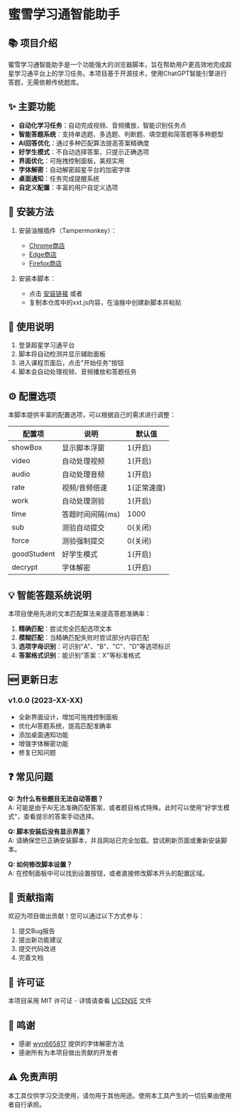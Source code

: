 # 蜜雪学习通智能助手

## 📚 项目介绍

蜜雪学习通智能助手是一个功能强大的浏览器脚本，旨在帮助用户更高效地完成超星学习通平台上的学习任务。本项目基于开源技术，使用ChatGPT智能引擎进行答题，无需依赖传统题库。

## ✨ 主要功能

- **自动化学习任务**：自动完成视频、音频播放，智能识别任务点
- **智能答题系统**：支持单选题、多选题、判断题、填空题和简答题等多种题型
- **AI回答优化**：通过多种匹配算法提高答案精确度
- **好学生模式**：不自动选择答案，只提示正确选项
- **界面优化**：可拖拽控制面板，美观实用
- **字体解密**：自动解密超星平台的加密字体
- **桌面通知**：任务完成提醒系统
- **自定义配置**：丰富的用户自定义选项

## 🚀 安装方法

1. 安装油猴插件（Tampermonkey）：
   - [Chrome商店](https://chrome.google.com/webstore/detail/tampermonkey/dhdgffkkebhmkfjojejmpbldmpobfkfo)
   - [Edge商店](https://microsoftedge.microsoft.com/addons/detail/tampermonkey/iikmkjmpaadaobahmlepeloendndfphd)
   - [Firefox商店](https://addons.mozilla.org/en-US/firefox/addon/tampermonkey/)

2. 安装本脚本：
   - 点击 [安装链接](#) 或者
   - 复制本仓库中的xxt.js内容，在油猴中创建新脚本并粘贴

## 🔧 使用说明

1. 登录超星学习通平台
2. 脚本将自动检测并显示辅助面板
3. 进入课程页面后，点击"开始任务"按钮
4. 脚本会自动处理视频、音频播放和答题任务

## ⚙️ 配置选项

本脚本提供丰富的配置选项，可以根据自己的需求进行调整：

| 配置项 | 说明 | 默认值 |
|-------|------|-------|
| showBox | 显示脚本浮窗 | 1(开启) |
| video | 自动处理视频 | 1(开启) |
| audio | 自动处理音频 | 1(开启) |
| rate | 视频/音频倍速 | 1(正常速度) |
| work | 自动处理测验 | 1(开启) |
| time | 答题时间间隔(ms) | 1000 |
| sub | 测验自动提交 | 0(关闭) |
| force | 测验强制提交 | 0(关闭) |
| goodStudent | 好学生模式 | 1(开启) |
| decrypt | 字体解密 | 1(开启) |

## 💡 智能答题系统说明

本项目使用先进的文本匹配算法来提高答题准确率：

1. **精确匹配**：尝试完全匹配选项文本
2. **模糊匹配**：当精确匹配失败时尝试部分内容匹配
3. **选项字母识别**：可识别"A"、"B"、"C"、"D"等选项标识
4. **答案格式识别**：能识别"答案：X"等标准格式

## 🆕 更新日志

### v1.0.0 (2023-XX-XX)
- 全新界面设计，增加可拖拽控制面板
- 优化AI答题系统，提高匹配准确率
- 添加桌面通知功能
- 增强字体解密功能
- 修复已知问题

## ❓ 常见问题

**Q: 为什么有些题目无法自动答题？**  
A: 可能是由于AI无法准确匹配答案，或者题目格式特殊。此时可以使用"好学生模式"，查看提示的答案手动选择。

**Q: 脚本安装后没有显示界面？**  
A: 请确保您已正确安装脚本，并且网站已完全加载。尝试刷新页面或重新安装脚本。

**Q: 如何修改脚本设置？**  
A: 在控制面板中可以找到设置按钮，或者直接修改脚本开头的配置区域。

## 🤝 贡献指南

欢迎为项目做出贡献！您可以通过以下方式参与：

1. 提交Bug报告
2. 提出新功能建议
3. 提交代码改进
4. 完善文档

## 📄 许可证

本项目采用 MIT 许可证 - 详情请查看 [LICENSE](LICENSE) 文件

## 💖 鸣谢

- 感谢 [wyn665817](https://greasyfork.org/zh-CN/scripts/445007) 提供的字体解密方法
- 感谢所有为本项目做出贡献的开发者

## ⚠️ 免责声明

本工具仅供学习交流使用，请勿用于其他用途。使用本工具产生的一切后果由使用者自行承担。 
